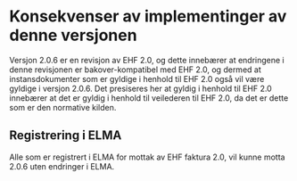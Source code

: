 # Konsekvenser av implementinger av denne versjonen

Versjon 2.0.6 er en revisjon av EHF 2.0, og dette innebærer at endringene i denne revisjonen er bakover-kompatibel med EHF 2.0, og dermed at instansdokumenter som er gyldige i henhold til EHF 2.0 også vil være gyldige i versjon 2.0.6. Det presiseres her at gyldig i henhold til EHF 2.0 innebærer at det er gyldig i henhold til veilederen til EHF 2.0, da det er dette som er den normative kilden.


## Registrering i ELMA

Alle som er registrert i ELMA for mottak av EHF faktura 2.0, vil kunne motta 2.0.6 uten endringer i ELMA.
